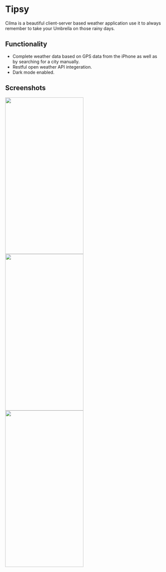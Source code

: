 # Tipsy

Cilma is a beautiful client-server based weather application use it to always remember to take your Umbrella on those rainy days.


## Functionality

* Complete weather data based on GPS data from the iPhone as well as by searching for a city manually. 
* Restful open weather API integeration.
* Dark mode enabled.


## Screenshots

<a href="url"><img src="https://github.com/hazemabollfadl/Clima/assets/79457581/22bd992a-f0e4-4cca-9642-6476ca9a5892" align="left" height="500" width="250" ></a>

<a href="url"><img src="https://github.com/hazemabollfadl/Clima/assets/79457581/3cf5d81e-5211-423c-a6ed-e8701267daa2" align="left" height="500" width="250" ></a>

<a href="url"><img src="https://github.com/hazemabollfadl/Clima/assets/79457581/1d895634-d2c3-4287-acbb-41e4c59e2e65" align="left" height="500" width="250" ></a>
